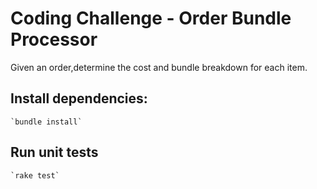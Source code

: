 # Coding Challenge - Order Bundle Processor
Given an order,determine the cost and bundle breakdown for each item.

## Install dependencies:
    `bundle install`

## Run unit tests
    `rake test`